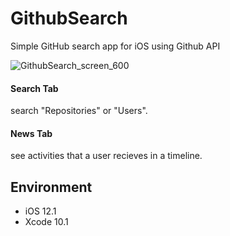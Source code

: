 # GithubSearch
Simple GitHub search app for iOS using Github API

![GithubSearch_screen_600](https://user-images.githubusercontent.com/15978091/59027155-3870d700-8893-11e9-9b5a-1822f7b18d92.jpg)

<!-- ![GithubSearch_screen_500](https://user-images.githubusercontent.com/15978091/59025908-322d2b80-8890-11e9-9eee-fb84cd466faa.jpg)
-->

#### Search Tab
search "Repositories" or "Users".

#### News Tab
see activities that a user recieves in a timeline.

## Environment
- iOS 12.1
- Xcode 10.1
